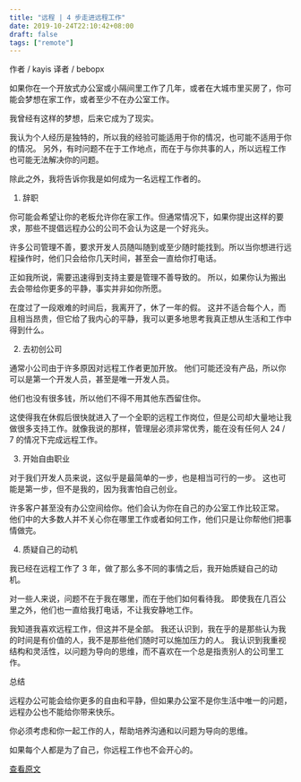```yaml
---
title: "远程 | 4 步走进远程工作"
date: 2019-10-24T22:10:42+08:00
draft: false
tags: ["remote"]
---
```


作者 / kayis
译者 / bebopx

如果你在一个开放式办公室或小隔间里工作了几年，或者在大城市里买房了，你可能会梦想在家工作，或者至少不在办公室工作。

<!--more-->

我曾经有这样的梦想，后来它成为了现实。


我认为个人经历是独特的，所以我的经验可能适用于你的情况，也可能不适用于你的情况。 另外，有时问题不在于工作地点，而在于与你共事的人，所以远程工作也可能无法解决你的问题。


除此之外，我将告诉你我是如何成为一名远程工作者的。


1. 辞职

你可能会希望让你的老板允许你在家工作。但通常情况下，如果你提出这样的要求，那些不提倡远程办公的公司不会认为这是一个好兆头。


许多公司管理不善，要求开发人员随叫随到或至少随时能找到。所以当你想进行远程操作时，他们只会给你几天时间，甚至会一直给你打电话。


正如我所说，需要迅速得到支持主要是管理不善导致的。 所以，如果你认为搬出去会带给你更多的平静，事实并非如你所愿。


在度过了一段艰难的时间后，我离开了，休了一年的假。 这并不适合每个人，而且相当昂贵，但它给了我内心的平静，我可以更多地思考我真正想从生活和工作中得到什么。


2. 去初创公司

通常小公司由于许多原因对远程工作者更加开放。 他们可能还没有产品，所以你可以是第一个开发人员，甚至是唯一开发人员。


他们也没有很多钱，所以他们不得不用其他东西留住你。


这使得我在休假后很快就进入了一个全职的远程工作岗位，但是公司却大量地让我做很多支持工作。就像我说的那样，管理层必须非常优秀，能在没有任何人 24 / 7 的情况下完成远程工作。


3. 开始自由职业

对于我们开发人员来说，这似乎是最简单的一步，也是相当可行的一步。 这也可能是第一步，但不是我的，因为我害怕自己创业。


许多客户甚至没有办公空间给你。他们会认为你在自己的办公室工作比较正常。 他们中的大多数人并不关心你在哪里工作或者如何工作，他们只是让你帮他们把事情做完。


4. 质疑自己的动机

我已经在远程工作了 3 年，做了那么多不同的事情之后，我开始质疑自己的动机。


对一些人来说，问题不在于我在哪里，而在于他们如何看待我。 即使我在几百公里之外，他们也一直给我打电话，不让我安静地工作。


我知道我喜欢远程工作，但这并不是全部。 我还认识到，我在乎的是那些认为我的时间是有价值的人，我不是那些他们随时可以施加压力的人。 我认识到我重视结构和灵活性，以问题为导向的思维，而不喜欢在一个总是指责别人的公司里工作。


总结

远程办公可能会给你更多的自由和平静，但如果办公室不是你生活中唯一的问题，远程办公也不能给你带来快乐。


你必须考虑和你一起工作的人，帮助培养沟通和以问题为导向的思维。


如果每个人都是为了自己，你远程工作也不会开心的。



[查看原文](https://dev.to/kayis/4-steps-i-took-to-remote-working-3ia)